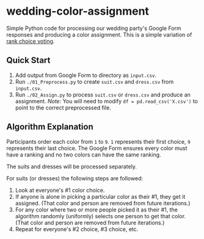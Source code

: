 # wedding-color-assignment

Simple Python code for processing our wedding party's Google Form responses and producing a color assignment. This is a simple variation of [rank choice voting](https://en.wikipedia.org/wiki/Ranked_voting).

## Quick Start

1. Add output from Google Form to directory as `input.csv`.
2. Run `./01_Preprocess.py` to create `suit.csv` and `dress.csv` from `input.csv`.
3. Run `./02_Assign.py` to process `suit.csv` or `dress.csv` and produce an assignment. *Note:* You will need to modify `df = pd.read_csv('X.csv')` to point to the correct preprocessed file.


## Algorithm Explanation
Participants order each color from `1` to `9`. `1` represents their first choice, `9` represents their last choice. The Google Form ensures every color must have a ranking and no two colors can have the same ranking.

The suits and dresses will be processed separately.

For suits (or dresses) the following steps are followed: 
1. Look at everyone's #1 color choice.
2. If anyone is alone in picking a particular color as their #1, they get it assigned. (That color and person are removed from future iterations.)
3. For any color where two or more people picked it as their #1, the algorithm randomly (uniformly) selects one person to get that color. (That color and person are removed from future iterations.)
4. Repeat for everyone's #2 choice, #3 choice, etc.
